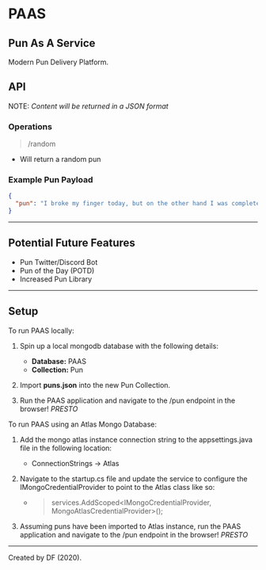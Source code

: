 # PAAS

## Pun As A Service

Modern Pun Delivery Platform.

## API 

NOTE: _Content will be returned in a JSON format_

### Operations

> /random

- Will return a random pun

### Example Pun Payload

```json
{
  "pun": "I broke my finger today, but on the other hand I was completely fine"
}
```

---

## Potential Future Features

- Pun Twitter/Discord Bot
- Pun of the Day (POTD)
- Increased Pun Library

---

## Setup

To run PAAS locally:

1. Spin up a local mongodb database with the following details:
     - **Database:** PAAS
     - **Collection:** Pun

2. Import **puns.json** into the new Pun Collection.

3. Run the PAAS application and navigate to the /pun endpoint in the browser! *PRESTO*

To run PAAS using an Atlas Mongo Database:

1. Add the mongo atlas instance connection string to the appsettings.java file in the following location:

     - ConnectionStrings -> Atlas

2. Navigate to the startup.cs file and update the service to configure the IMongoCredentialProvider to point to the Atlas class like so:

     - > services.AddScoped<IMongoCredentialProvider, MongoAtlasCredentialProvider>();

3. Assuming puns have been imported to Atlas instance, run the PAAS application and navigate to the /pun endpoint in the browser! *PRESTO*

---

Created by DF (2020).

